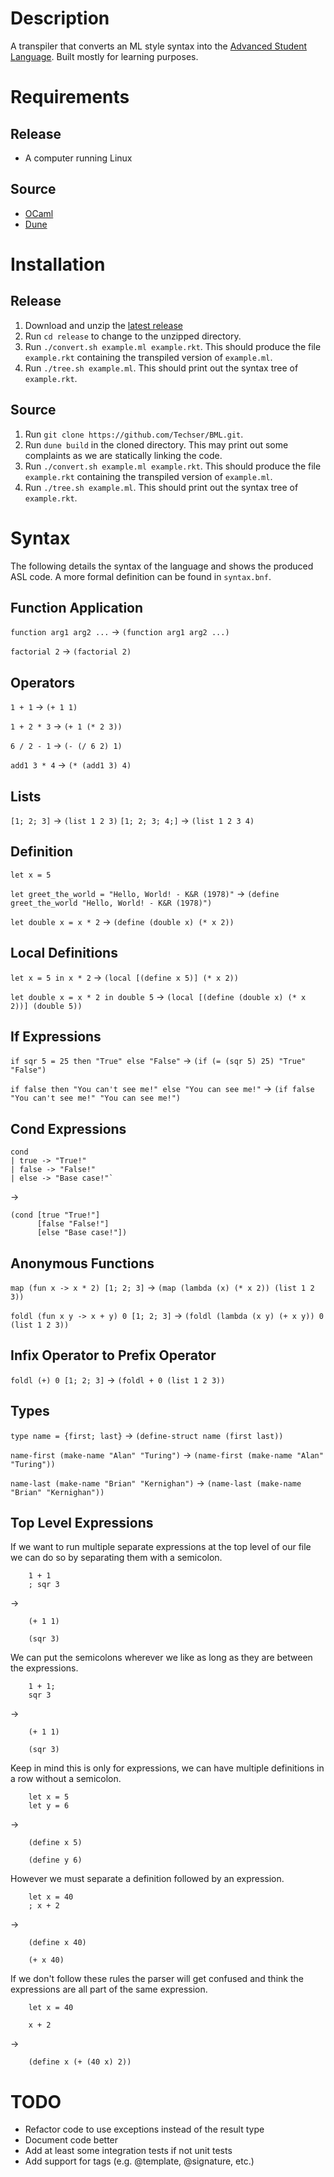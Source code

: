 # Description
A transpiler that converts an ML style syntax into the [Advanced Student Language](https://docs.racket-lang.org/htdp-langs/advanced.html). Built mostly for learning purposes.

# Requirements
## Release
+ A computer running Linux
## Source
+ [OCaml](https://ocaml.org/)
+ [Dune](https://dune.build/)

# Installation
## Release
1. Download and unzip the [latest release](https://github.com/Techser/BML/releases)
2. Run `cd release` to change to the unzipped directory.
3. Run `./convert.sh example.ml example.rkt`. This should produce the file `example.rkt` containing the transpiled version of `example.ml`.
4. Run `./tree.sh example.ml`. This should print out the syntax tree of `example.rkt`.

## Source
1. Run `git clone https://github.com/Techser/BML.git`.
2. Run `dune build` in the cloned directory. This may print out some complaints as we are statically linking the code.
3. Run `./convert.sh example.ml example.rkt`. This should produce the file `example.rkt` containing the transpiled version of `example.ml`.
4. Run `./tree.sh example.ml`. This should print out the syntax tree of `example.rkt`.

# Syntax
The following details the syntax of the language and shows the produced ASL code.
A more formal definition can be found in `syntax.bnf`.
## Function Application
`function arg1 arg2 ...` -> `(function arg1 arg2 ...)`

`factorial 2` -> `(factorial 2)`

## Operators
`1 + 1` -> `(+ 1 1)`

`1 + 2 * 3` -> `(+ 1 (* 2 3))`

`6 / 2 - 1` -> `(- (/ 6 2) 1)`

`add1 3 * 4` -> `(* (add1 3) 4)`

## Lists
`[1; 2; 3]` -> `(list 1 2 3)`
`[1; 2; 3; 4;]` -> `(list 1 2 3 4)`

## Definition
`let x = 5`

`let greet_the_world = "Hello, World! - K&R (1978)"` -> `(define greet_the_world "Hello, World! - K&R (1978)")`

`let double x = x * 2` -> `(define (double x) (* x 2))`

## Local Definitions
`let x = 5 in x * 2` -> `(local [(define x 5)] (* x 2))`

`let double x = x * 2 in double 5` -> `(local [(define (double x) (* x 2))] (double 5))`

## If Expressions
`if sqr 5 = 25 then "True" else "False"` -> `(if (= (sqr 5) 25) "True" "False")`

`if false then "You can't see me!" else "You can see me!"` -> `(if false "You can't see me!" "You can see me!")`

## Cond Expressions
    cond
    | true -> "True!"
    | false -> "False!"
    | else -> "Base case!"`
->

    (cond [true "True!"]
          [false "False!"]
          [else "Base case!"])

## Anonymous Functions
`map (fun x -> x * 2) [1; 2; 3]` -> `(map (lambda (x) (* x 2)) (list 1 2 3))`

`foldl (fun x y -> x + y) 0 [1; 2; 3]` -> `(foldl (lambda (x y) (+ x y)) 0 (list 1 2 3))`

## Infix Operator to Prefix Operator
`foldl (+) 0 [1; 2; 3]` -> `(foldl + 0 (list 1 2 3))`

## Types
`type name = {first; last}` -> `(define-struct name (first last))`

`name-first (make-name "Alan" "Turing")` -> `(name-first (make-name "Alan" "Turing"))`

`name-last (make-name "Brian" "Kernighan")` -> `(name-last (make-name "Brian" "Kernighan"))`

## Top Level Expressions
If we want to run multiple separate expressions at the top level of our file we can do so by separating them with a semicolon.

        1 + 1
        ; sqr 3
        

->

        (+ 1 1)
        
        (sqr 3)

We can put the semicolons wherever we like as long as they are between the expressions.

        1 + 1;
        sqr 3

->

        (+ 1 1)
        
        (sqr 3)
        
Keep in mind this is only for expressions, we can have multiple definitions in a row without a semicolon.

        let x = 5
        let y = 6

->

        (define x 5)
        
        (define y 6)

However we must separate a definition followed by an expression.

        let x = 40
        ; x + 2

->

        (define x 40)
        
        (+ x 40)

If we don't follow these rules the parser will get confused and think the expressions are all part of the same expression.

        let x = 40
        
        x + 2
        
->

        (define x (+ (40 x) 2))
# TODO
+ Refactor code to use exceptions instead of the result type
+ Document code better
+ Add at least some integration tests if not unit tests
+ Add support for tags (e.g. @template, @signature, etc.)
